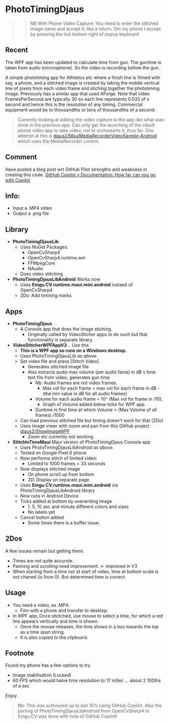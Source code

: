 # PhotoTimingDjaus

>> NB With Phone Video Capture: You need to enter the stitched image name and accept it, like a return. Om my phone I accept by pressing the tick bottom right of popup keyboard

## Recent

The WPF app has been updated to calculate time from gun.  The guntime is taken from audio (microsphone).  So the video is recording before the gun.

A simple phototiming app for Athletics etc where a finish line is filmed with say, a phone, and a stitched image is created by taking the middle vertical line of pixels from each video frame and stiching together the phototiming image. Previously has a similar app that used AForge.  Note that video FramesPerSecond are typically 30 so each line represents 0.033 of s second and hence this is the resolution of any timing. Commercial equipment would be to thousandths or tens of thousandths of a second.

> Currently looking at adding the video capture to the app like what was done in the previous app. Can only get the launching of the inbuilt phone video app to take video; not to orchestarte it, thus far. 
One attempt at this is [djaus2/MauiMediaRecorderVideoSample-Android](https://github.com/djaus2/MauiMediaRecorderVideoSample-Android) which uses the MediaRecorder control.

## Comment

Have posted a blog post wrt GitHub Pilot strengths and weakness in creating this code. [GitHub Copilot v Documentation: How far can you go with Copilot](https://davidjones.sportronics.com.au/coding/GitHub_Copilot_v_Documentation-How_far_can_you_go_with_Copiot-coding.html)

## Info:
- Input a .MP4 video
- Output a .png file

## Library
- **PhotoTimingDjausLib**
  - Uses NuGet Packages:
    - OpenCvSharp4
    - OpenCvSharp4.runtime.win
    - FFMpegCore
    - NAudio
  - Does video stitching
- **PhotoTimingDjausLibAndroid** Works now
  - Uses **Emgu.CV.runtime.maui.mini.android** instaed of OpenCvSharp4
  - 2Do: Add timining marks

## Apps
- **PhotoTimingDjaus**
  - A Console app that does the image stiching.
    - Originally called by VideoSticher apps to do such but that functionality is separate library.
- **VideoStitcherWPFAppV3** .. Use this
  - **This is a WPF app so runs on a Windows desktop.**
  - Uses PhotoTimingDjausLib _as above._
  - Set video file and press [Stitch Video]
    - Generates stitched image file
    - Also extracts audio max volume (per audio fame) in dB v time text file from video, generates gun time
      - Nb: Audio frames are not video frames.
        - Max vol for each frame = max vol for each frame in dB - (the min value in dB for all audio frames)
      - Volume for each audio frame = 10^ (Max vol for frame in  /10);
        - Graph of Volume added below ticks for WPF app.
      - Guntime is first time at which Volume > (Max Volume of all frames) /1000 
  - Can load previous stitched file but timing doesn't work for that (2Do)
  - Uses Image viwer with zoom and pan from this GitHub project [djaus2/ShowImageWPF](https://github.com/djaus2/ShowImageWPF)
    - Zoom etc currently not working
- **StitchInTimeMaui**  Maui version of PhotoTimingDjaus Console app
  - Uses PhotoTimingDjausLibAndroid _as above._
  - Tested on Google Pixel 6 phone
  - Now performs stitch of limited video:
    - Limited to 1000 frames = 33 seconds
  - Now displays stitched image
    - On phone scroll up from bottom
    - 2D: Display on separate page
  - Uses **Emgu.CV.runtime.maui.mini.android** via PhotoTimingDjausLibAndroid  library
  - Now runs in Android Device
  - Ticks added at bottom by overwriting image
    - 1, 5, 10 sec and minute different colors and sizes
    - No labels yet
  - Cancel button added
    - Some times there is a buffer issue.

## 2Dos
A few issues remain but getting there. 
- Times are not quite accurste.
- Panning and scrolling need improvement. <- _Improved in V3_
- When starting from a time not at start of video, time at bottom scale is not chaned (is from 0). But determined time is correct.

## Usage
- You need a video, as .MP4.
    - Film with a phone and transfer to desktop.
- In WPF app, Once stictched, use mouse to select a time, for which a red line appears vertically and time is shown.
  - Once the mouse releases, the time shows in a box towards the top as a time span string.
  - It is also copied to the clipboard.
 
## Footnote
Found my phone has a few options to try
- Image stabilisation (Locked)
- 60 FPS which would halve time resolution to 17 mSec  ... about 2 100ths of a sec

Enjoy.

> Nb: This was authoured up to last 10% using GitHub Copilot.
> Also the porting of PhotoTimingDjausLibAndroid from OpenCvSharp4 to Emgu.CV was done with help of GitHub Copilot!
